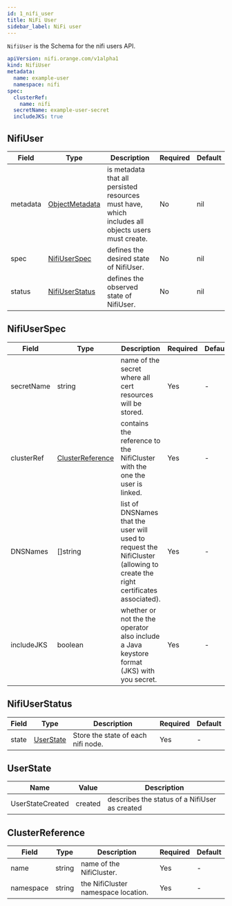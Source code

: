```yaml
---
id: 1_nifi_user
title: NiFi User
sidebar_label: NiFi user
---
```


`NifiUser` is the Schema for the nifi users API.

```yaml
apiVersion: nifi.orange.com/v1alpha1
kind: NifiUser
metadata:
  name: example-user
  namespace: nifi
spec:
  clusterRef:
    name: nifi
  secretName: example-user-secret
  includeJKS: true
```

## NifiUser
|Field|Type|Description|Required|Default|
|-----|----|-----------|--------|--------|
|metadata|[ObjectMetadata](https://godoc.org/k8s.io/apimachinery/pkg/apis/meta/v1#ObjectMeta)|is metadata that all persisted resources must have, which includes all objects users must create.|No|nil|
|spec|[NifiUserSpec](#nifiuserspec)|defines the desired state of NifiUser.|No|nil|
|status|[NifiUserStatus](#nifiuserstatus)|defines the observed state of NifiUser.|No|nil|

## NifiUserSpec

|Field|Type|Description|Required|Default|
|-----|----|-----------|--------|--------|
|secretName|string|  name of the secret where all cert resources will be stored. |Yes| - |
|clusterRef|[ClusterReference](#clusterreference)|  contains the reference to the NifiCluster with the one the user is linked. |Yes| - |
|DNSNames|[]string| list of DNSNames that the user will used to request the NifiCluster (allowing to create the right certificates associated). |Yes| - |
|includeJKS|boolean|  whether or not the the operator also include a Java keystore format (JKS) with you secret. |Yes| - |


## NifiUserStatus

|Field|Type|Description|Required|Default|
|-----|----|-----------|--------|--------|
|state|[UserState](#userstate)|Store the state of each nifi node.|Yes| - |


## UserState

|Name|Value|Description|
|-----|----|------------|
|UserStateCreated|created|describes the status of a NifiUser as created|

## ClusterReference

|Field|Type|Description|Required|Default|
|-----|----|-----------|--------|--------|
|name|string|  name of the NifiCluster. |Yes| - |
|namespace|string|  the NifiCluster namespace location. |Yes| - |